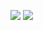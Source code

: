 ![](https://img.userbars.be/userbars/7/3151.jpg)
![](https://images-wixmp-ed30a86b8c4ca887773594c2.wixmp.com/f/b295ad0a-0546-4b13-8e05-872debffadc8/dapmu1x-269a7ab6-45b7-40b3-b35a-943b2600e052.png?token=eyJ0eXAiOiJKV1QiLCJhbGciOiJIUzI1NiJ9.eyJzdWIiOiJ1cm46YXBwOiIsImlzcyI6InVybjphcHA6Iiwib2JqIjpbW3sicGF0aCI6IlwvZlwvYjI5NWFkMGEtMDU0Ni00YjEzLThlMDUtODcyZGViZmZhZGM4XC9kYXBtdTF4LTI2OWE3YWI2LTQ1YjctNDBiMy1iMzVhLTk0M2IyNjAwZTA1Mi5wbmcifV1dLCJhdWQiOlsidXJuOnNlcnZpY2U6ZmlsZS5kb3dubG9hZCJdfQ.FiPEdsiZfxrwXJdmngK0CG1Mzbid2PJCNkfl1U7A8uk)
